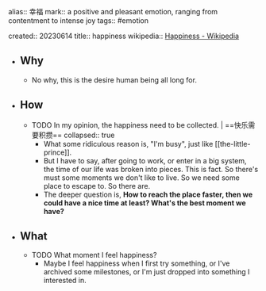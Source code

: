alias:: 幸福
mark:: a positive and pleasant emotion, ranging from contentment to intense joy
tags:: #emotion 

created:: 20230614
title:: happiness
wikipedia:: [Happiness - Wikipedia](https://en.wikipedia.org/wiki/Happiness)

- ## Why
  - No why, this is the desire human being all long for.
- ## How
  - TODO In my opinion, the happiness need to be collected. |  ==快乐需要积攒==
    collapsed:: true
    - What some ridiculous reason is, "I'm busy", just like [[the-little-prince]].
    - But I have to say, after going to work, or enter in a big system, the time of our life was broken into pieces. This is fact. So there's must some moments we don't like to live. So we need some place to escape to. So there are.
    - The deeper question is, **How to reach the place faster, then we could have a nice time at least? What's the best moment we have?**
- ## What
  - TODO What moment I feel happiness?
    - Maybe I feel happiness when I first try something, or I've archived some milestones, or I'm just dropped into something I interested in.